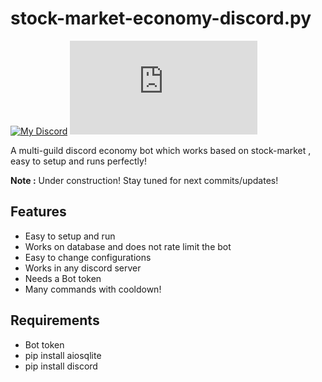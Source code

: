 # stock-market-economy-discord.py
[![My Discord](https://img.shields.io/discord/829765428884668497?label=chat&logo=discord)](https://discord.gg/7ns8CXjAN2)
[![License](https://img.shields.io/github/license/ChocolateEye/stock-market-economy-discord.py)](https://github.com/ChocolateEye/stock-market-economy-discord.py/blob/main/LICENSE)

A multi-guild discord economy bot which works based on stock-market , easy to setup and runs perfectly!

**Note :** Under construction! Stay tuned for next commits/updates!

## Features
 * Easy to setup and run
 * Works on database and does not rate limit the bot
 * Easy to change configurations
 * Works in any discord server
 * Needs a Bot token
 * Many commands with cooldown!

## Requirements
 * Bot token
 * pip install aiosqlite
 * pip install discord
